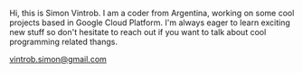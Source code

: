 Hi, this is Simon Vintrob. I am a coder from Argentina, working on some cool projects based in Google Cloud Platform. I'm always eager to learn exciting new stuff so don't hesitate to reach out if you want to talk about cool programming related thangs.

vintrob.simon@gmail.com

